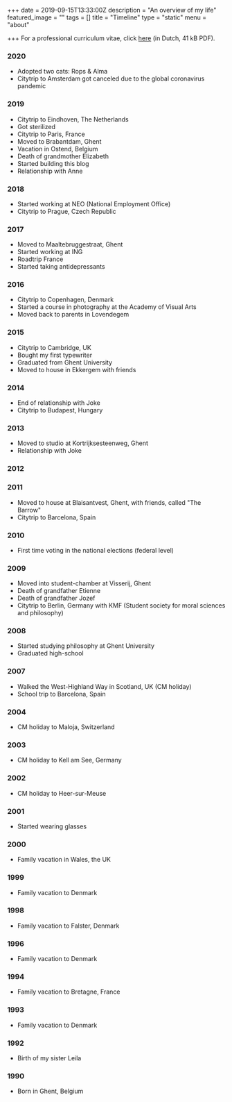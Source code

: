 +++
date = 2019-09-15T13:33:00Z
description = "An overview of my life"
featured_image = ""
tags = []
title = "Timeline"
type = "static"
menu = "about"

+++
For a professional curriculum vitae, click [here](/files/curriculum.pdf) (in Dutch, 41 kB PDF).

### 2020
* Adopted two cats: Rops & Alma
* Citytrip to Amsterdam got canceled due to the global coronavirus pandemic

### 2019
* Citytrip to Eindhoven, The Netherlands
* Got sterilized
* Citytrip to Paris, France
* Moved to Brabantdam, Ghent
* Vacation in Ostend, Belgium
* Death of grandmother Elizabeth
* Started building this blog
* Relationship with Anne

### 2018
* Started working at NEO (National Employment Office)
* Citytrip to Prague, Czech Republic

### 2017
* Moved to Maaltebruggestraat, Ghent
* Started working at ING
* Roadtrip France
* Started taking antidepressants

### 2016
* Citytrip to Copenhagen, Denmark
* Started a course in photography at the Academy of Visual Arts
* Moved back to parents in Lovendegem

### 2015
* Citytrip to Cambridge, UK
* Bought my first typewriter
* Graduated from Ghent University
* Moved to house in Ekkergem with friends

### 2014
* End of relationship with Joke
* Citytrip to Budapest, Hungary

### 2013
* Moved to studio at Kortrijksesteenweg, Ghent
* Relationship with Joke

### 2012

### 2011
* Moved to house at Blaisantvest, Ghent, with friends, called "The Barrow"
* Citytrip to Barcelona, Spain

### 2010
* First time voting in the national elections (federal level)

### 2009
* Moved into student-chamber at Visserij, Ghent
* Death of grandfather Etienne
* Death of grandfather Jozef
* Citytrip to Berlin, Germany with KMF (Student society for moral sciences and philosophy)

### 2008
* Started studying philosophy at Ghent University
* Graduated high-school

### 2007
* Walked the West-Highland Way in Scotland, UK (CM holiday)
* School trip to Barcelona, Spain

### 2004
* CM holiday to Maloja, Switzerland

### 2003
* CM holiday to Kell am See, Germany

### 2002
* CM holiday to Heer-sur-Meuse

### 2001
* Started wearing glasses

### 2000
* Family vacation in Wales, the UK

### 1999
* Family vacation to Denmark

### 1998
* Family vacation to Falster, Denmark

### 1996
* Family vacation to Denmark

### 1994
* Family vacation to Bretagne, France

### 1993
* Family vacation to Denmark

### 1992
* Birth of my sister Leila

### 1990
* Born in Ghent, Belgium